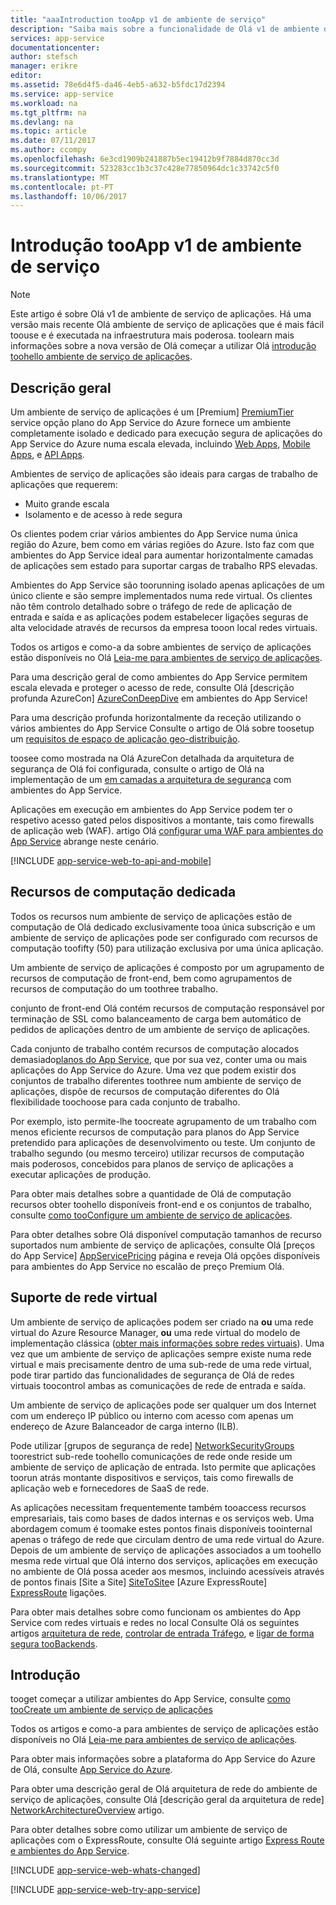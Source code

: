 ```yaml
---
title: "aaaIntroduction tooApp v1 de ambiente de serviço"
description: "Saiba mais sobre a funcionalidade de Olá v1 de ambiente de serviço de aplicações que fornece unidades de escala segura, associados a VNet, dedicada para executar todas as suas aplicações."
services: app-service
documentationcenter: 
author: stefsch
manager: erikre
editor: 
ms.assetid: 78e6d4f5-da46-4eb5-a632-b5fdc17d2394
ms.service: app-service
ms.workload: na
ms.tgt_pltfrm: na
ms.devlang: na
ms.topic: article
ms.date: 07/11/2017
ms.author: ccompy
ms.openlocfilehash: 6e3cd1909b241887b5ec19412b9f7884d870cc3d
ms.sourcegitcommit: 523283cc1b3c37c428e77850964dc1c33742c5f0
ms.translationtype: MT
ms.contentlocale: pt-PT
ms.lasthandoff: 10/06/2017
---
```

# <a name="introduction-tooapp-service-environment-v1"></a>Introdução tooApp v1 de ambiente de serviço

> [!NOTE]
> Este artigo é sobre Olá v1 de ambiente de serviço de aplicações.  Há uma versão mais recente Olá ambiente de serviço de aplicações que é mais fácil toouse e é executada na infraestrutura mais poderosa. toolearn mais informações sobre a nova versão de Olá começar a utilizar Olá [introdução toohello ambiente de serviço de aplicações](../app-service/app-service-environment/intro.md).
> 

## <a name="overview"></a>Descrição geral
Um ambiente de serviço de aplicações é um [Premium] [ PremiumTier] service opção plano do App Service do Azure fornece um ambiente completamente isolado e dedicado para execução segura de aplicações do App Service do Azure numa escala elevada, incluindo [Web Apps][WebApps], [Mobile Apps][MobileApps], e [API Apps][APIApps].  

Ambientes de serviço de aplicações são ideais para cargas de trabalho de aplicações que requerem:

* Muito grande escala
* Isolamento e de acesso à rede segura

Os clientes podem criar vários ambientes do App Service numa única região do Azure, bem como em várias regiões do Azure.  Isto faz com que ambientes do App Service ideal para aumentar horizontalmente camadas de aplicações sem estado para suportar cargas de trabalho RPS elevadas.

Ambientes do App Service são toorunning isolado apenas aplicações de um único cliente e são sempre implementados numa rede virtual.  Os clientes não têm controlo detalhado sobre o tráfego de rede de aplicação de entrada e saída e as aplicações podem estabelecer ligações seguras de alta velocidade através de recursos da empresa tooon local redes virtuais.

Todos os artigos e como-a da sobre ambientes de serviço de aplicações estão disponíveis no Olá [Leia-me para ambientes de serviço de aplicações](../app-service/app-service-app-service-environments-readme.md).

Para uma descrição geral de como ambientes do App Service permitem escala elevada e proteger o acesso de rede, consulte Olá [descrição profunda AzureCon] [ AzureConDeepDive] em ambientes do App Service!

Para uma descrição profunda horizontalmente da receção utilizando o vários ambientes do App Service Consulte o artigo de Olá sobre toosetup um [requisitos de espaço de aplicação geo-distribuição][GeodistributedAppFootprint].

toosee como mostrada na Olá AzureCon detalhada da arquitetura de segurança de Olá foi configurada, consulte o artigo de Olá na implementação de um [em camadas a arquitetura de segurança](app-service-app-service-environment-layered-security.md) com ambientes do App Service.

Aplicações em execução em ambientes do App Service podem ter o respetivo acesso gated pelos dispositivos a montante, tais como firewalls de aplicação web (WAF).  artigo Olá [configurar uma WAF para ambientes do App Service](app-service-app-service-environment-web-application-firewall.md) abrange neste cenário. 

[!INCLUDE [app-service-web-to-api-and-mobile](../../includes/app-service-web-to-api-and-mobile.md)]

## <a name="dedicated-compute-resources"></a>Recursos de computação dedicada
Todos os recursos num ambiente de serviço de aplicações estão de computação de Olá dedicado exclusivamente tooa única subscrição e um ambiente de serviço de aplicações pode ser configurado com recursos de computação toofifty (50) para utilização exclusiva por uma única aplicação.

Um ambiente de serviço de aplicações é composto por um agrupamento de recursos de computação de front-end, bem como agrupamentos de recursos de computação do um toothree trabalho. 

conjunto de front-end Olá contém recursos de computação responsável por terminação de SSL como balanceamento de carga bem automático de pedidos de aplicações dentro de um ambiente de serviço de aplicações. 

Cada conjunto de trabalho contém recursos de computação alocados demasiado[planos do App Service][AppServicePlan], que por sua vez, conter uma ou mais aplicações do App Service do Azure.  Uma vez que podem existir dos conjuntos de trabalho diferentes toothree num ambiente de serviço de aplicações, dispõe de recursos de computação diferentes do Olá flexibilidade toochoose para cada conjunto de trabalho.  

Por exemplo, isto permite-lhe toocreate agrupamento de um trabalho com menos eficiente recursos de computação para planos do App Service pretendido para aplicações de desenvolvimento ou teste.  Um conjunto de trabalho segundo (ou mesmo terceiro) utilizar recursos de computação mais poderosos, concebidos para planos de serviço de aplicações a executar aplicações de produção.

Para obter mais detalhes sobre a quantidade de Olá de computação recursos obter toohello disponíveis front-end e os conjuntos de trabalho, consulte [como tooConfigure um ambiente de serviço de aplicações][HowToConfigureanAppServiceEnvironment].  

Para obter detalhes sobre Olá disponível computação tamanhos de recurso suportados num ambiente de serviço de aplicações, consulte Olá [preços do App Service] [ AppServicePricing] página e reveja Olá opções disponíveis para ambientes do App Service no escalão de preço Premium Olá.

## <a name="virtual-network-support"></a>Suporte de rede virtual
Um ambiente de serviço de aplicações podem ser criado na **ou** uma rede virtual do Azure Resource Manager, **ou** uma rede virtual do modelo de implementação clássica ([obter mais informações sobre redes virtuais][MoreInfoOnVirtualNetworks]).  Uma vez que um ambiente de serviço de aplicações sempre existe numa rede virtual e mais precisamente dentro de uma sub-rede de uma rede virtual, pode tirar partido das funcionalidades de segurança de Olá de redes virtuais toocontrol ambas as comunicações de rede de entrada e saída.  

Um ambiente de serviço de aplicações pode ser qualquer um dos Internet com um endereço IP público ou interno com acesso com apenas um endereço de Azure Balanceador de carga interno (ILB).

Pode utilizar [grupos de segurança de rede] [ NetworkSecurityGroups] toorestrict sub-rede toohello comunicações de rede onde reside um ambiente de serviço de aplicação de entrada.  Isto permite que aplicações toorun atrás montante dispositivos e serviços, tais como firewalls de aplicação web e fornecedores de SaaS de rede.

As aplicações necessitam frequentemente também tooaccess recursos empresariais, tais como bases de dados internas e os serviços web.  Uma abordagem comum é toomake estes pontos finais disponíveis toointernal apenas o tráfego de rede que circulam dentro de uma rede virtual do Azure.  Depois de um ambiente de serviço de aplicações associados a um toohello mesma rede virtual que Olá interno dos serviços, aplicações em execução no ambiente de Olá possa aceder aos mesmos, incluindo acessíveis através de pontos finais [Site a Site] [ SiteToSite]e [Azure ExpressRoute] [ ExpressRoute] ligações.

Para obter mais detalhes sobre como funcionam os ambientes do App Service com redes virtuais e redes no local Consulte Olá os seguintes artigos [arquitetura de rede][NetworkArchitectureOverview], [controlar de entrada Tráfego][ControllingInboundTraffic], e [ligar de forma segura tooBackends][SecurelyConnectingToBackends]. 

## <a name="getting-started"></a>Introdução
tooget começar a utilizar ambientes do App Service, consulte [como tooCreate um ambiente de serviço de aplicações][HowToCreateAnAppServiceEnvironment]

Todos os artigos e como-a para ambientes de serviço de aplicações estão disponíveis no Olá [Leia-me para ambientes de serviço de aplicações](../app-service/app-service-app-service-environments-readme.md).

Para obter mais informações sobre a plataforma do App Service do Azure de Olá, consulte [App Service do Azure][AzureAppService].

Para obter uma descrição geral de Olá arquitetura de rede do ambiente de serviço de aplicações, consulte Olá [descrição geral da arquitetura de rede] [ NetworkArchitectureOverview] artigo.

Para obter detalhes sobre como utilizar um ambiente de serviço de aplicações com o ExpressRoute, consulte Olá seguinte artigo [Express Route e ambientes do App Service][NetworkConfigDetailsForExpressRoute].

[!INCLUDE [app-service-web-whats-changed](../../includes/app-service-web-whats-changed.md)]

[!INCLUDE [app-service-web-try-app-service](../../includes/app-service-web-try-app-service.md)]

<!-- LINKS -->
[PremiumTier]: http://azure.microsoft.com/pricing/details/app-service/
[MoreInfoOnVirtualNetworks]: https://azure.microsoft.com/documentation/articles/virtual-networks-faq/
[AppServicePlan]: http://azure.microsoft.com/documentation/articles/azure-web-sites-web-hosting-plans-in-depth-overview/
[HowToCreateAnAppServiceEnvironment]: http://azure.microsoft.com/documentation/articles/app-service-web-how-to-create-an-app-service-environment/
[AzureAppService]: http://azure.microsoft.com/documentation/articles/app-service-value-prop-what-is/
[WebApps]: http://azure.microsoft.com/documentation/articles/app-service-web-overview/
[MobileApps]: http://azure.microsoft.com/documentation/articles/app-service-mobile-value-prop-preview/
[APIApps]: http://azure.microsoft.com/documentation/articles/app-service-api-apps-why-best-platform/
[LogicApps]: http://azure.microsoft.com/documentation/articles/app-service-logic-what-are-logic-apps/
[AzureConDeepDive]:  https://azure.microsoft.com/documentation/videos/azurecon-2015-deploying-highly-scalable-and-secure-web-and-mobile-apps/
[GeodistributedAppFootprint]:  https://azure.microsoft.com/documentation/articles/app-service-app-service-environment-geo-distributed-scale/
[NetworkSecurityGroups]: https://azure.microsoft.com/documentation/articles/virtual-networks-nsg/
[SiteToSite]: https://azure.microsoft.com/documentation/articles/vpn-gateway-site-to-site-create/
[ExpressRoute]: http://azure.microsoft.com/services/expressroute/
[HowToConfigureanAppServiceEnvironment]:  http://azure.microsoft.com/documentation/articles/app-service-web-configure-an-app-service-environment/
[ControllingInboundTraffic]:  https://azure.microsoft.com/documentation/articles/app-service-app-service-environment-control-inbound-traffic/
[SecurelyConnectingToBackends]:  https://azure.microsoft.com/documentation/articles/app-service-app-service-environment-securely-connecting-to-backend-resources/
[NetworkArchitectureOverview]:  https://azure.microsoft.com/documentation/articles/app-service-app-service-environment-network-architecture-overview/
[NetworkConfigDetailsForExpressRoute]:  https://azure.microsoft.com/documentation/articles/app-service-app-service-environment-network-configuration-expressroute/
[AppServicePricing]: http://azure.microsoft.com/pricing/details/app-service/ 

<!-- IMAGES -->



